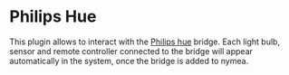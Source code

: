 # Philips Hue

This plugin allows to interact with the [Philips hue](http://www2.meethue.com/) bridge. Each light bulb, sensor and remote controller connected to the bridge will appear automatically in the system, once the bridge is added to nymea.
